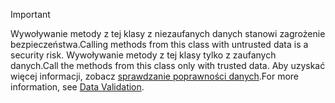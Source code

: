 > [!IMPORTANT]
> <span data-ttu-id="79595-101">Wywoływanie metody z tej klasy z niezaufanych danych stanowi zagrożenie bezpieczeństwa.</span><span class="sxs-lookup"><span data-stu-id="79595-101">Calling methods from this class with untrusted data is a security risk.</span></span> <span data-ttu-id="79595-102">Wywoływanie metody z tej klasy tylko z zaufanych danych.</span><span class="sxs-lookup"><span data-stu-id="79595-102">Call the methods from this class only with trusted data.</span></span> <span data-ttu-id="79595-103">Aby uzyskać więcej informacji, zobacz [sprawdzanie poprawności danych](https://www.owasp.org/index.php/Data_Validation).</span><span class="sxs-lookup"><span data-stu-id="79595-103">For more information, see [Data Validation](https://www.owasp.org/index.php/Data_Validation).</span></span>